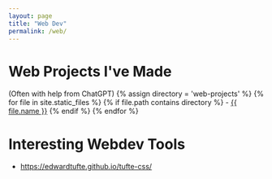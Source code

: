 ```yaml
---
layout: page
title: "Web Dev"
permalink: /web/
---
```


# Web Projects I've Made
(Often with help from ChatGPT)
{% assign directory = 'web-projects' %}
{% for file in site.static_files %}
  {% if file.path contains directory %}
    - <a href="{{ file.path }}">{{ file.name }}</a>
  {% endif %}
{% endfor %}
<!-- {% for page in site.pages %}
  {% if page.path contains '/web-projects/' %}
     - <a href="{{ page.url }}">{{ page.title }}</a>
  {% endif %}
{% endfor %} -->

# Interesting Webdev Tools
- https://edwardtufte.github.io/tufte-css/